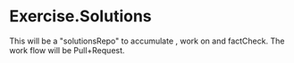 # Exercise.Solutions
This will be a "solutionsRepo" to accumulate , work on and factCheck. The work flow will be Pull+Request. 
